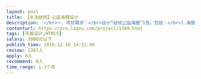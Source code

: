 ```yaml
---                
layout: post       
title: 【关注结核】公益海报设计           
description: '</br>一、项目需求：</br>设计“结核公益海报”1张。包括：</br>1.海报文案创意</br>2.海报平面设计</br>3.海报规格50X70cm（竖版）</br>4.海报风格：简洁、大方又不失设计感。</br>二、项目工期：</br>2016年12月19日—12月29日，元旦期间发布。</br>'     
contenturl: https://pro.lagou.com/project/1349.html      
tags: [平面设计,HTML5]            
salary: 3000元以下          
publish_time: 2016-12-16 14:51:49         
review: 1307人                   
apply: 0人                   
recommend: 0人                   
time_range: 1-3个月              
---                 
```

